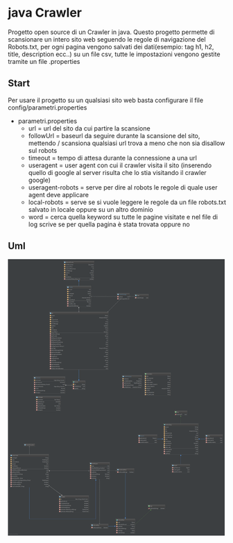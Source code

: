 # java Crawler
Progetto open source di un Crawler in java.
Questo progetto permette di scansionare un intero sito web seguendo le regole di navigazione del Robots.txt, 
per ogni pagina vengono salvati dei dati(esempio: tag h1, h2, title, description ecc..) su un file csv,
tutte le impostazioni vengono gestite tramite un file .properties

## Start
Per usare il progetto su un qualsiasi sito web basta configurare il file config/parametri.properties 
 
 * parametri.properties
   * url = url del sito da cui partire la scansione
   * followUrl = baseurl da seguire durante la scansione del sito, mettendo / scansiona qualsiasi url trova a meno che non sia disallow sul robots
   * timeout = tempo di attesa durante la connessione a una url
   * useragent = user agent con cui il crawler visita il sito (inserendo quello di google al server risulta che lo stia visitando il crawler google)
   * useragent-robots = serve per dire al robots le regole di quale user agent deve applicare
   * local-robots = serve se si vuole leggere le regole da un file robots.txt salvato in  locale oppure su un altro dominio 
   * word = cerca quella keyword su tutte le pagine visitate e nel file di log scrive se per quella pagina è stata trovata oppure no





## Uml

  <img src="/UML/diagram.png" width="500"/>  
